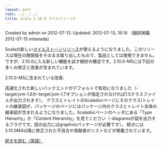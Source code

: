 ```yaml
---
layout: post
root: ../../../
title: Scala 2.10.0 マイルストーン5
---
```


Created by admin on 2012-07-13. Updated: 2012-07-13, 18:14 （翻訳掲載2012-07-15 mhanada）

Scalaの新しい[マイルストーンリリース](http://www.scala-lang.org/downloads#Milestones)が使えるようになりました。このリリースは現在の開発版をそのまま取り出したもので、製品としては使用できません。ですが、2.10.0に入る新しい機能を試す絶好の機会です。2.10.0-M5には下記の多くの修正と改善が含まれています。

2.10.0-M5に含まれている改善:

高速化された新しいバックエンドがデフォルトで有効になりました（-target:jvm-1.6か-terget:jvm-1.7オプションが指定されなければ1.5クラスファイルが出力されます）。
クラスとトレイトのScaladocページにそのクラス/トレイトの継承図が、パッケージのページにはパッケージ内のクラスとトレイト全体の継承図が含まれるようになりました。Scaladocページのヘッダにある「Type Hierachy」か「Content Hierarchy」を見てください（-diagramsが図を出力するフラグです。図の出力にはgraphvizパッケージが必要です）。
続きには2.10.0M4以降に修正された不具合や貢献者のリストなどが掲載されています。

[続きを読む（英語）](http://www.scala-lang.org/node/12735)